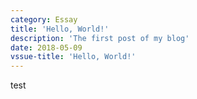 ```yaml
---
category: Essay
title: 'Hello, World!'
description: 'The first post of my blog'
date: 2018-05-09
vssue-title: 'Hello, World!'
---
```


test